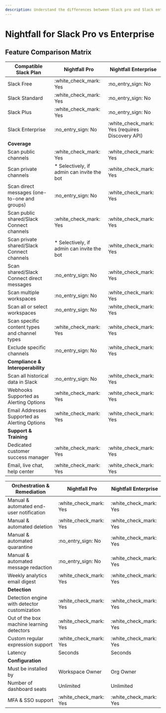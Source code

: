 ```yaml
---
description: Understand the differences between Slack pro and Slack enterprise editions.
---
```


# Nightfall for Slack Pro vs Enterprise

## Feature Comparison Matrix

| Compatible Slack Plan                          | Nightfall Pro                               | Nightfall Enterprise                               |
| ---------------------------------------------- | ------------------------------------------- | -------------------------------------------------- |
| Slack Free                                     |  :white\_check\_mark: Yes                   |  :no\_entry\_sign: No                              |
| Slack Standard                                 |  :white\_check\_mark: Yes                   |  :no\_entry\_sign: No                              |
| Slack Plus                                     |  :white\_check\_mark: Yes                   |  :no\_entry\_sign: No                              |
| Slack Enterprise                               |  :no\_entry\_sign: No                       |  :white\_check\_mark: Yes (requires Discovery API) |
| **Coverage**                                   |                                             |                                                    |
| Scan public channels                           |  :white\_check\_mark: Yes                   |  :white\_check\_mark: Yes                          |
| Scan private channels                          | \* Selectively, if admin can invite the bot |  :white\_check\_mark: Yes                          |
| Scan direct messages (one-to-one and groups)   |  :no\_entry\_sign: No                       |  :white\_check\_mark: Yes                          |
| Scan public shared/Slack Connect channels      |  :white\_check\_mark: Yes                   |  :white\_check\_mark: Yes                          |
| Scan private shared/Slack Connect channels     | \* Selectively, if admin can invite the bot |  :white\_check\_mark: Yes                          |
| Scan shared/Slack Connect direct messages      |  :no\_entry\_sign: No                       |  :white\_check\_mark: Yes                          |
| Scan multiple workspaces                       |  :no\_entry\_sign: No                       |  :white\_check\_mark: Yes                          |
| Scan all or select workspaces                  |  :no\_entry\_sign: No                       |  :white\_check\_mark: Yes                          |
| Scan specific content types and channel types  |  :white\_check\_mark: Yes                   |  :white\_check\_mark: Yes                          |
| Exclude specific channels                      |  :no\_entry\_sign: No                       |  :white\_check\_mark: Yes                          |
| **Compliance & Interoperability**              |                                             |                                                    |
| Scan all historical data in Slack              |  :no\_entry\_sign: No                       |  :white\_check\_mark: Yes                          |
| Webhooks Supported as Alerting Options         |  :white\_check\_mark: Yes                   |  :white\_check\_mark: Yes                          |
| Email Addresses Supported as Alerting Options  |  :white\_check\_mark: Yes                   |  :white\_check\_mark: Yes                          |
| **Support & Training**                         |                                             |                                                    |
| Dedicated customer success manager             |  :white\_check\_mark: Yes                   |  :white\_check\_mark: Yes                          |
| Email, live chat, help center                  |  :white\_check\_mark: Yes                   |  :white\_check\_mark: Yes                          |

| **Orchestration & Remediation**              | **Nightfall Pro**         | **Nightfall Enterprise**  |
| -------------------------------------------- | ------------------------- | ------------------------- |
| Manual & automated end-user notification     |  :white\_check\_mark: Yes |  :white\_check\_mark: Yes |
| Manual & automated deletion                  |  :white\_check\_mark: Yes |  :white\_check\_mark: Yes |
| Manual & automated quarantine                |  :no\_entry\_sign: No     |  :white\_check\_mark: Yes |
| Manual & automated message redaction         | :no\_entry\_sign: No      | :white\_check\_mark: Yes  |
| Weekly analytics email digest                |  :white\_check\_mark: Yes |  :white\_check\_mark: Yes |
| **Detection**                                |                           |                           |
| Detection engine with detector customization |  :white\_check\_mark: Yes |  :white\_check\_mark: Yes |
| Out of the box machine learning detectors    |  :white\_check\_mark: Yes |  :white\_check\_mark: Yes |
| Custom regular expression support            |  :white\_check\_mark: Yes |  :white\_check\_mark: Yes |
| Latency                                      | Seconds                   | Seconds                   |
| **Configuration**                            |                           |                           |
| Must be installed by                         | Workspace Owner           | Org Owner                 |
| Number of dashboard seats                    | Unlimited                 | Unlimited                 |
| MFA & SSO support                            |  :white\_check\_mark: Yes |  :white\_check\_mark: Yes |
